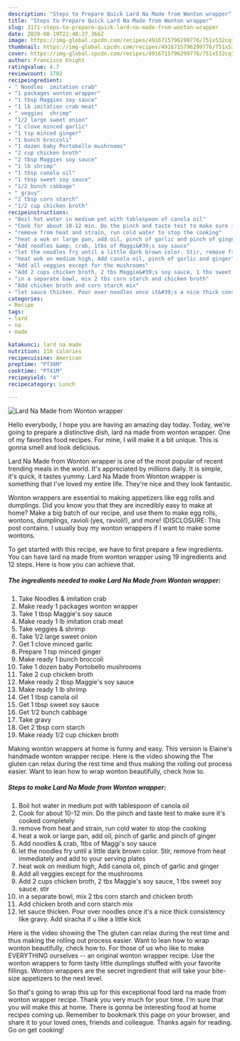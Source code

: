 ```yaml
---
description: "Steps to Prepare Quick Lard Na Made from Wonton wrapper"
title: "Steps to Prepare Quick Lard Na Made from Wonton wrapper"
slug: 3171-steps-to-prepare-quick-lard-na-made-from-wonton-wrapper
date: 2020-08-19T22:48:27.366Z
image: https://img-global.cpcdn.com/recipes/4916715796299776/751x532cq70/lard-na-made-from-wonton-wrapper-recipe-main-photo.jpg
thumbnail: https://img-global.cpcdn.com/recipes/4916715796299776/751x532cq70/lard-na-made-from-wonton-wrapper-recipe-main-photo.jpg
cover: https://img-global.cpcdn.com/recipes/4916715796299776/751x532cq70/lard-na-made-from-wonton-wrapper-recipe-main-photo.jpg
author: Francisco Knight
ratingvalue: 4.7
reviewcount: 3702
recipeingredient:
- " Noodles  imitation crab"
- "1 packages wonton wrapper"
- "1 tbsp Maggies soy sauce"
- "1 lb imitation crab meat"
- " veggies  shrimp"
- "1/2 large sweet onion"
- "1 clove minced garlic"
- "1 tsp minced ginger"
- "1 bunch broccoli"
- "1 dozen baby Portobello mushrooms"
- "2 cup chicken broth"
- "2 tbsp Maggies soy sauce"
- "1 lb shrimp"
- "1 tbsp canola oil"
- "1 tbsp sweet soy sauce"
- "1/2 bunch cabbage"
- " gravy"
- "2 tbsp corn starch"
- "1/2 cup chicken broth"
recipeinstructions:
- "Boil hot water in medium pot with tablespoon of canola oil"
- "Cook for about 10-12 min. Do the pinch and taste test to make sure it&#39;s cooked completely"
- "remove from heat and strain, run cold water to stop the cooking"
- "heat a wok or large pan, add oil, pinch of garlic and pinch of ginger"
- "Add noodles &amp; crab, 1tbs of Maggi&#39;s soy sauce"
- "let the noodles fry until a little dark brown color. Stir, remove from heat immediately and add to your serving plates"
- "heat wok on medium high, Add canola oil, pinch of garlic and ginger"
- "Add all veggies except for the mushrooms"
- "Add 2 cups chicken broth, 2 tbs Maggie&#39;s soy sauce, 1 tbs sweet soy sauce. stir"
- "in a separate bowl, mix 2 tbs corn starch and chicken broth"
- "Add chicken broth and corn starch mix"
- "let sauce thicken. Pour over noodles once it&#39;s a nice thick consistency like gravy. Add siracha if u like a little kick"
categories:
- Recipe
tags:
- lard
- na
- made

katakunci: lard na made 
nutrition: 116 calories
recipecuisine: American
preptime: "PT36M"
cooktime: "PT41M"
recipeyield: "4"
recipecategory: Lunch

---
```



![Lard Na Made from Wonton wrapper](https://img-global.cpcdn.com/recipes/4916715796299776/751x532cq70/lard-na-made-from-wonton-wrapper-recipe-main-photo.jpg)

Hello everybody, I hope you are having an amazing day today. Today, we're going to prepare a distinctive dish, lard na made from wonton wrapper. One of my favorites food recipes. For mine, I will make it a bit unique. This is gonna smell and look delicious.

Lard Na Made from Wonton wrapper is one of the most popular of recent trending meals in the world. It's appreciated by millions daily. It is simple, it's quick, it tastes yummy. Lard Na Made from Wonton wrapper is something that I've loved my entire life. They're nice and they look fantastic.

Wonton wrappers are essential to making appetizers like egg rolls and dumplings. Did you know you that they are incredibly easy to make at home? Make a big batch of our recipe, and use them to make egg rolls, wontons, dumplings, ravioli (yes, ravioli!), and more! (DISCLOSURE: This post contains. I usually buy my wonton wrappers if I want to make some wontons.


To get started with this recipe, we have to first prepare a few ingredients. You can have lard na made from wonton wrapper using 19 ingredients and 12 steps. Here is how you can achieve that.

<!--inarticleads1-->

##### The ingredients needed to make Lard Na Made from Wonton wrapper:

1. Take  Noodles &amp; imitation crab
1. Make ready 1 packages wonton wrapper
1. Take 1 tbsp Maggie&#39;s soy sauce
1. Make ready 1 lb imitation crab meat
1. Take  veggies &amp; shrimp
1. Take 1/2 large sweet onion
1. Get 1 clove minced garlic
1. Prepare 1 tsp minced ginger
1. Make ready 1 bunch broccoli
1. Take 1 dozen baby Portobello mushrooms
1. Take 2 cup chicken broth
1. Make ready 2 tbsp Maggie&#39;s soy sauce
1. Make ready 1 lb shrimp
1. Get 1 tbsp canola oil
1. Get 1 tbsp sweet soy sauce
1. Get 1/2 bunch cabbage
1. Take  gravy
1. Get 2 tbsp corn starch
1. Make ready 1/2 cup chicken broth


Making wonton wrappers at home is funny and easy. This version is Elaine&#39;s handmade wonton wrapper recipe. Here is the video showing the The gluten can relax during the rest time and thus making the rolling out process easier. Want to lean how to wrap wonton beautifully, check how to. 

<!--inarticleads2-->

##### Steps to make Lard Na Made from Wonton wrapper:

1. Boil hot water in medium pot with tablespoon of canola oil
1. Cook for about 10-12 min. Do the pinch and taste test to make sure it&#39;s cooked completely
1. remove from heat and strain, run cold water to stop the cooking
1. heat a wok or large pan, add oil, pinch of garlic and pinch of ginger
1. Add noodles &amp; crab, 1tbs of Maggi&#39;s soy sauce
1. let the noodles fry until a little dark brown color. Stir, remove from heat immediately and add to your serving plates
1. heat wok on medium high, Add canola oil, pinch of garlic and ginger
1. Add all veggies except for the mushrooms
1. Add 2 cups chicken broth, 2 tbs Maggie&#39;s soy sauce, 1 tbs sweet soy sauce. stir
1. in a separate bowl, mix 2 tbs corn starch and chicken broth
1. Add chicken broth and corn starch mix
1. let sauce thicken. Pour over noodles once it&#39;s a nice thick consistency like gravy. Add siracha if u like a little kick


Here is the video showing the The gluten can relax during the rest time and thus making the rolling out process easier. Want to lean how to wrap wonton beautifully, check how to. For those of us who like to make EVERYTHING ourselves -- an original wonton wrapper recipe. Use the wonton wrappers to form tasty little dumplings stuffed with your favorite fillings. Wonton wrappers are the secret ingredient that will take your bite-size appetizers to the next level. 

So that's going to wrap this up for this exceptional food lard na made from wonton wrapper recipe. Thank you very much for your time. I'm sure that you will make this at home. There is gonna be interesting food at home recipes coming up. Remember to bookmark this page on your browser, and share it to your loved ones, friends and colleague. Thanks again for reading. Go on get cooking!
